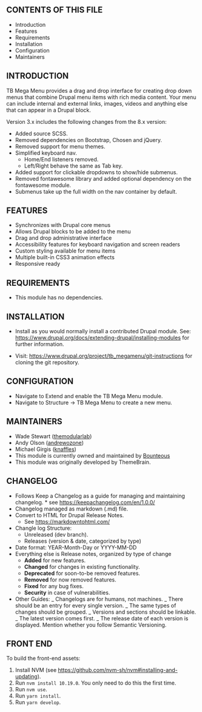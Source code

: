 ## CONTENTS OF THIS FILE

- Introduction
- Features
- Requirements
- Installation
- Configuration
- Maintainers

## INTRODUCTION

TB Mega Menu provides a drag and drop interface for creating drop down menus
that combine Drupal menu items with rich media content. Your menu can include
internal and external links, images, videos and anything else that can appear
in a Drupal block.

Version 3.x includes the following changes from the 8.x version:

- Added source SCSS.
- Removed dependencies on Bootstrap, Chosen and jQuery.
- Removed support for menu themes.
- Simplified keyboard nav.
  - Home/End listeners removed.
  - Left/Right behave the same as Tab key.
- Added support for clickable dropdowns to show/hide submenus.
- Removed fontawesome library and added optional dependency on the fontawesome module.
- Submenus take up the full width on the nav container by default.

## FEATURES

- Synchronizes with Drupal core menus
- Allows Drupal blocks to be added to the menu
- Drag and drop administrative interface
- Accessibility features for keyboard navigation and screen readers
- Custom styling available for menu items
- Multiple built-in CSS3 animation effects
- Responsive ready

## REQUIREMENTS

- This module has no dependencies.

## INSTALLATION

- Install as you would normally install a contributed Drupal module.
  See: https://www.drupal.org/docs/extending-drupal/installing-modules
  for further information.

- Visit: https://www.drupal.org/project/tb_megamenu/git-instructions
  for cloning the git repository.

## CONFIGURATION

- Navigate to Extend and enable the TB Mega Menu module.
- Navigate to Structure -> TB Mega Menu to create a new menu.

## MAINTAINERS

- Wade Stewart ([themodularlab](https://www.drupal.org/u/themodularlab))
- Andy Olson ([andrewozone](https://www.drupal.org/u/andrewozone))
- Michael Girgis ([knaffles](https://www.drupal.org/u/knaffles))
- This module is currently owned and maintained by
  [Bounteous](https://www.bounteous.com)
- This module was originally developed by ThemeBrain.

## CHANGELOG

- Follows Keep a Changelog as a guide for managing and
  maintaining changelog. \* see https://keepachangelog.com/en/1.0.0/
- Changelog managed as markdown (.md) file.
- Convert to HTML for Drupal Release Notes.
  - See https://markdowntohtml.com/
- Changle log Structure:
  - Unreleased (dev branch).
  - Releases (version & date, categorized by type)
- Date format: YEAR-Month-Day or YYYY-MM-DD
- Everything else is Release notes, organized by type of change
  - **Added** for new features.
  - **Changed** for changes in existing functionality.
  - **Deprecated** for soon-to-be removed features.
  - **Removed** for now removed features.
  - **Fixed** for any bug fixes.
  - **Security** in case of vulnerabilities.
- Other Guides:
  _ Changelogs are for humans, not machines.
  _ There should be an entry for every single version.
  _ The same types of changes should be grouped.
  _ Versions and sections should be linkable.
  _ The latest version comes first.
  _ The release date of each version is displayed.
  Mention whether you follow Semantic Versioning.

## FRONT END

To build the front-end assets:

1. Install NVM (see https://github.com/nvm-sh/nvm#installing-and-updating).
2. Run `nvm install 10.19.0`. You only need to do this the first time.
3. Run `nvm use`.
4. Run `yarn install`.
5. Run `yarn develop`.
